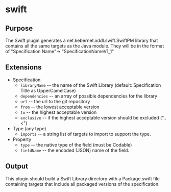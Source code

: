 swift
=====

Purpose
-------

The Swift plugin generates a net.kebernet.xddl.swift.SwiftPM library that contains all the same targets as the Java module. They will be in
the format of "Specification Name"-> "SpecificationNameV1_1"

Extensions
----------

 * Specification
   * ``libraryName`` -- the name of the Swift Library (default: Specification Title as UpperCamelCase)
   * ``dependencies`` -- an array of possible dependencies for the library
    * ``url`` -- the url to the git repository
    * ``from`` -- the lowest acceptable version
    * ``to`` -- the highest acceptable version
    * ``exclusive`` -- if the highest acceptable version should be excluded ("..<")
 * Type (any type)
   * ``imports`` -- a string list of targets to import to support the type.
 * Property
   * ``type`` -- the native type of the field (must be Codable)
   * ``fieldName`` -- the encoded (JSON) name of the field.
   
Output
------

This plugin should build a Swift Library directory with a Package.swift file containing targets that include all 
packaged versions of the specification.
